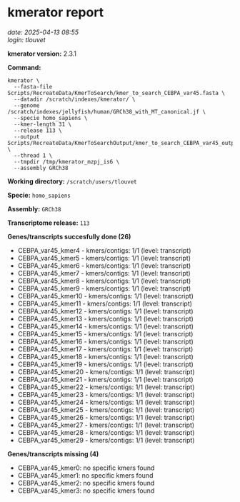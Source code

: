 # kmerator report
*date: 2025-04-13 08:55*  
*login: tlouvet*

**kmerator version:** 2.3.1

**Command:**

```
kmerator \
  --fasta-file Scripts/RecreateData/KmerToSearch/kmer_to_search_CEBPA_var45.fasta \
  --datadir /scratch/indexes/kmerator/ \
  --genome /scratch/indexes/jellyfish/human/GRCh38_with_MT_canonical.jf \
  --specie homo_sapiens \
  --kmer-length 31 \
  --release 113 \
  --output Scripts/RecreateData/KmerToSearchOutput/kmer_to_search_CEBPA_var45_output \
  --thread 1 \
  --tmpdir /tmp/kmerator_mzpj_is6 \
  --assembly GRCh38
```

**Working directory:** `/scratch/users/tlouvet`

**Specie:** `homo_sapiens`

**Assembly:** `GRCh38`

**Transcriptome release:** `113`

**Genes/transcripts succesfully done (26)**

- CEBPA_var45_kmer4 - kmers/contigs: 1/1 (level: transcript)
- CEBPA_var45_kmer5 - kmers/contigs: 1/1 (level: transcript)
- CEBPA_var45_kmer6 - kmers/contigs: 1/1 (level: transcript)
- CEBPA_var45_kmer7 - kmers/contigs: 1/1 (level: transcript)
- CEBPA_var45_kmer8 - kmers/contigs: 1/1 (level: transcript)
- CEBPA_var45_kmer9 - kmers/contigs: 1/1 (level: transcript)
- CEBPA_var45_kmer10 - kmers/contigs: 1/1 (level: transcript)
- CEBPA_var45_kmer11 - kmers/contigs: 1/1 (level: transcript)
- CEBPA_var45_kmer12 - kmers/contigs: 1/1 (level: transcript)
- CEBPA_var45_kmer13 - kmers/contigs: 1/1 (level: transcript)
- CEBPA_var45_kmer14 - kmers/contigs: 1/1 (level: transcript)
- CEBPA_var45_kmer15 - kmers/contigs: 1/1 (level: transcript)
- CEBPA_var45_kmer16 - kmers/contigs: 1/1 (level: transcript)
- CEBPA_var45_kmer17 - kmers/contigs: 1/1 (level: transcript)
- CEBPA_var45_kmer18 - kmers/contigs: 1/1 (level: transcript)
- CEBPA_var45_kmer19 - kmers/contigs: 1/1 (level: transcript)
- CEBPA_var45_kmer20 - kmers/contigs: 1/1 (level: transcript)
- CEBPA_var45_kmer21 - kmers/contigs: 1/1 (level: transcript)
- CEBPA_var45_kmer22 - kmers/contigs: 1/1 (level: transcript)
- CEBPA_var45_kmer23 - kmers/contigs: 1/1 (level: transcript)
- CEBPA_var45_kmer24 - kmers/contigs: 1/1 (level: transcript)
- CEBPA_var45_kmer25 - kmers/contigs: 1/1 (level: transcript)
- CEBPA_var45_kmer26 - kmers/contigs: 1/1 (level: transcript)
- CEBPA_var45_kmer27 - kmers/contigs: 1/1 (level: transcript)
- CEBPA_var45_kmer28 - kmers/contigs: 1/1 (level: transcript)
- CEBPA_var45_kmer29 - kmers/contigs: 1/1 (level: transcript)


**Genes/transcripts missing (4)**

- CEBPA_var45_kmer0: no specific kmers found
- CEBPA_var45_kmer1: no specific kmers found
- CEBPA_var45_kmer2: no specific kmers found
- CEBPA_var45_kmer3: no specific kmers found
